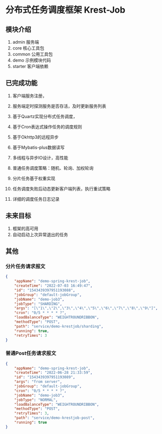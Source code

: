 # 分布式任务调度框架 Krest-Job

## 模块介绍

1. admin 服务端
2. core 核心工具包
2. common 公用工具包
3. demo 示例模块代码
3. starter 客户端依赖

## 已完成功能
1. 客户端服务注册，

2. 服务端定时探测服务是否存活，及时更新服务列表

3. 基于Quartz实现分布式任务调度，

4. 基于Cron表达式操作任务的调度规则

5. 基于Okhttp3的远程异步

6. 基于Mybatis-plus数据读写

7. 多线程与异步IO设计，高性能

8. 普通任务调度策略：随机、轮询、加权轮询

9. 分片任务基于权重实现

10. 任务调度失败后动态更新客户端列表，执行重试策略

11. 详细的调度任务日志记录

    

    

## 未来目标
1. 框架的高可用
2. 自动启动上次异常退出的任务





## 其他

### 分片任务请求报文

~~~json
{
    "appName": "demo-spring-krest-job",
    "createTime": "2022-07-03 16:49:47",
    "id": "1543439397951193088",
    "jobGroup": "default-jobGroup",
    "jobName": "demo-job3",
    "jobType": "SHARDING",
    "args": "[\"1\",\"2\",\"3\",\"4\",\"5\",\"6\",\"7\",\"8\",\"9\"]",
    "cron": "0/5 * * * * ?",
    "loadBalanceType": "WEIGHTROUNDRIBBON",
    "methodType": "POST",
    "path": "service/demo-krestjob/sharding",
    "running": true,
    "retryTimes": 3
}
~~~



### 普通Post任务请求报文

~~~json
{
    "appName": "demo-spring-krest-job",
    "createTime": "2022-06-28 21:33:59",
    "id": "1543439397951193089",
    "args": "from server",
    "jobGroup": "default-jobGroup",
    "cron": "0/5 * * * * ?",
    "jobName": "demo-job3",
    "jobType": "NORMAL",
    "loadBalanceType": "WEIGHTROUNDRIBBON",
    "methodType": "POST",
    "retryTimes": 3,
    "path": "service/demo-krestjob-post",
    "running": true
}
~~~

